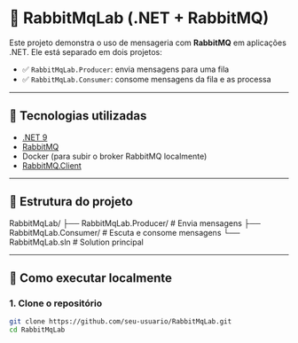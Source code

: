 # 🐇 RabbitMqLab (.NET + RabbitMQ)

Este projeto demonstra o uso de mensageria com **RabbitMQ** em aplicações .NET. Ele está separado em dois projetos:

- ✅ `RabbitMqLab.Producer`: envia mensagens para uma fila
- ✅ `RabbitMqLab.Consumer`: consome mensagens da fila e as processa

---

## 🧰 Tecnologias utilizadas

- [.NET 9](https://dotnet.microsoft.com/)
- [RabbitMQ](https://www.rabbitmq.com/)
- Docker (para subir o broker RabbitMQ localmente)
- [RabbitMQ.Client](https://www.nuget.org/packages/RabbitMQ.Client/)

---

## 📁 Estrutura do projeto

RabbitMqLab/
├── RabbitMqLab.Producer/ # Envia mensagens
├── RabbitMqLab.Consumer/ # Escuta e consome mensagens
└── RabbitMqLab.sln # Solution principal

---

## 🚀 Como executar localmente

### 1. Clone o repositório

```bash
git clone https://github.com/seu-usuario/RabbitMqLab.git
cd RabbitMqLab

